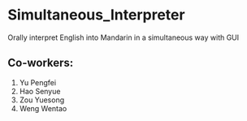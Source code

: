 # Simultaneous_Interpreter
Orally interpret English into Mandarin in a simultaneous way with GUI

## Co-workers: 
1. Yu Pengfei
2. Hao Senyue
3. Zou Yuesong
4. Weng Wentao
